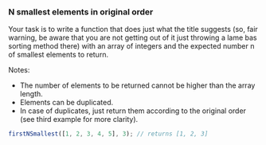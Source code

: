 ### N smallest elements in original order

Your task is to write a function that does just what the title suggests (so, fair warning, be aware that you are not getting out of it just throwing a lame bas sorting method there) with an array of integers and the expected number n of smallest elements to return.

Notes:
* The number of elements to be returned cannot be higher than the array length.
* Elements can be duplicated.
* In case of duplicates, just return them according to the original order (see third example for more clarity).

```javascript
firstNSmallest([1, 2, 3, 4, 5], 3); // returns [1, 2, 3]
```
